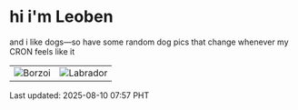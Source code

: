 # hi i'm Leoben

and i like dogs—so have some random dog pics that change whenever my CRON feels like it

|  |  |
|--------|----------|
| ![Borzoi](https://random-dog-vercel.vercel.app/api/random-borzoi?v=1754783833) | ![Labrador](https://random-dog-vercel.vercel.app/api/random-labrador?v=1754783833) |

Last updated: 2025-08-10 07:57 PHT
